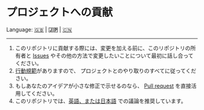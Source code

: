 # プロジェクトへの貢献

Language: [🇬🇧](./CONTRIBUTING.md) | **🇯🇵** | [🇨🇳](./CONTRIBUTING.zh.md)

---

1. このリポジトリに貢献する際には、変更を加える前に、このリポジトリの所有者と
   [Issues](https://github.com/kurone-kito/vpm/issues)
   やその他の方法で変更したいことについて最初に話し合ってください。
2. [行動規範](./CODE_OF_CONDUCT.ja.md)がありますので、
   プロジェクトとのやり取りのすべてに従ってください。
3. もしあなたのアイデアが小さな修正で示せるのなら、
   [Pull request](https://github.com/kurone-kito/vpm/pulls)
   を直接活用してください。
4. このリポジトリでは、[英語、または日本語](https://translate.google.com/)
   での議論を推奨しています。
